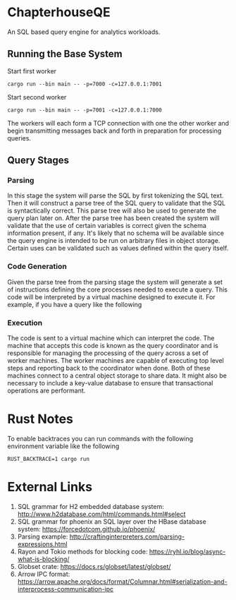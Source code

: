 # ChapterhouseQE
An SQL based query engine for analytics workloads.

## Running the Base System

Start first worker
```
cargo run --bin main -- -p=7000 -c=127.0.0.1:7001
```

Start second worker
```
cargo run --bin main -- -p=7001 -c=127.0.0.1:7000
```

The workers will each form a TCP connection with one the other worker and 
begin transmitting messages back and forth in preparation for processing 
queries.

## Query Stages

### Parsing

In this stage the system will parse the SQL by first tokenizing the SQL text.
Then it will construct a parse tree of the SQL query to validate that the 
SQL is syntactically correct. This parse tree will also be used to generate the
query plan later on. After the parse tree has been created the system will
validate that the use of certain variables is correct given the schema information
present, if any. It's likely that no schema will be available since the query
engine is intended to be run on arbitrary files in object storage. Certain 
uses can be validated such as values defined within the query itself.

### Code Generation

Given the parse tree from the parsing stage the system will generate a set of instructions
defining the core processes needed to execute a query. This code will be interpreted 
by a virtual machine designed to execute it. For example, if you have a query like the following

### Execution

The code is sent to a virtual machine which can interpret the code. 
The machine that accepts this code is known as the query coordinator and
is responsible for managing the processing of the query across a set of worker
machines. The worker machines are capable of executing top level steps and reporting
back to the coordinator when done. Both of these machines connect to a central object
storage to share data. It might also be necessary to include a key-value database
to ensure that transactional operations are performant.

# Rust Notes

To enable backtraces you can run commands with the following environment variable like
the following
```
RUST_BACKTRACE=1 cargo run 
```

# External Links

1. SQL grammar for H2 embedded database system: http://www.h2database.com/html/commands.html#select
2. SQL grammar for phoenix an SQL layer over the HBase database system: https://forcedotcom.github.io/phoenix/
3. Parsing example: http://craftinginterpreters.com/parsing-expressions.html
4. Rayon and Tokio methods for blocking code: https://ryhl.io/blog/async-what-is-blocking/
5. Globset crate: https://docs.rs/globset/latest/globset/
6. Arrow IPC format: https://arrow.apache.org/docs/format/Columnar.html#serialization-and-interprocess-communication-ipc

